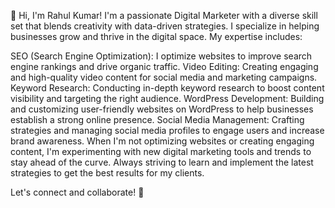 👋 Hi, I'm Rahul Kumar!
I'm a passionate Digital Marketer with a diverse skill set that blends creativity with data-driven strategies. I specialize in helping businesses grow and thrive in the digital space. My expertise includes:

SEO (Search Engine Optimization): I optimize websites to improve search engine rankings and drive organic traffic.
Video Editing: Creating engaging and high-quality video content for social media and marketing campaigns.
Keyword Research: Conducting in-depth keyword research to boost content visibility and targeting the right audience.
WordPress Development: Building and customizing user-friendly websites on WordPress to help businesses establish a strong online presence.
Social Media Management: Crafting strategies and managing social media profiles to engage users and increase brand awareness.
When I'm not optimizing websites or creating engaging content, I'm experimenting with new digital marketing tools and trends to stay ahead of the curve. Always striving to learn and implement the latest strategies to get the best results for my clients.

Let's connect and collaborate! 🚀
